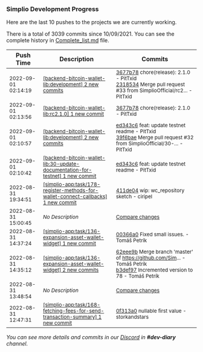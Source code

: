 
### Simplio Development Progress

Here are the last 10 pushes to the projects we are currently working.

There is a total of 3039 commits since 10/09/2021. You can see the complete history in
 [Complete_list.md](Complete_list.md) file.

| Push Time | Description | Commits |
| --- | --- | --- |
| <sub>2022-09-01 02:14:19</sub> | <sub>[[backend-bitcoin-wallet-lib:development] 2 new commits](https://github.com/SimplioOfficial/backend-bitcoin-wallet-lib/compare/39f6bae7c07b...231853415c25)</sub> | <sub>[3677b78](https://github.com/SimplioOfficial/backend-bitcoin-wallet-lib/commit/3677b78159c7096974834961b7245dbc9258fc88) chore(release): 2.1.0 - PitTxid<br>[2318534](https://github.com/SimplioOfficial/backend-bitcoin-wallet-lib/commit/231853415c252fbe4b5efee26afd51f15f3038f2) Merge pull request #33 from SimplioOfficial/rc2... - PitTxid</sub> |
| <sub>2022-09-01 02:13:56</sub> | <sub>[[backend-bitcoin-wallet-lib:rc2\.1\.0] 1 new commit](https://github.com/SimplioOfficial/backend-bitcoin-wallet-lib/commit/3677b78159c7096974834961b7245dbc9258fc88)</sub> | <sub>[3677b78](https://github.com/SimplioOfficial/backend-bitcoin-wallet-lib/commit/3677b78159c7096974834961b7245dbc9258fc88) chore(release): 2.1.0 - PitTxid</sub> |
| <sub>2022-09-01 02:10:57</sub> | <sub>[[backend-bitcoin-wallet-lib:development] 2 new commits](https://github.com/SimplioOfficial/backend-bitcoin-wallet-lib/compare/15ca3c8c1937...39f6bae7c07b)</sub> | <sub>[ed343c6](https://github.com/SimplioOfficial/backend-bitcoin-wallet-lib/commit/ed343c62df1080a5fd44f08dd73ef25745246da3) feat: update testnet readme - PitTxid<br>[39f6bae](https://github.com/SimplioOfficial/backend-bitcoin-wallet-lib/commit/39f6bae7c07bcce31abee37f74d2fae6ac4003d7) Merge pull request #32 from SimplioOfficial/30-... - PitTxid</sub> |
| <sub>2022-09-01 02:10:42</sub> | <sub>[[backend-bitcoin-wallet-lib:30\-update\-documentation\-for\-testnet] 1 new commit](https://github.com/SimplioOfficial/backend-bitcoin-wallet-lib/commit/ed343c62df1080a5fd44f08dd73ef25745246da3)</sub> | <sub>[ed343c6](https://github.com/SimplioOfficial/backend-bitcoin-wallet-lib/commit/ed343c62df1080a5fd44f08dd73ef25745246da3) feat: update testnet readme - PitTxid</sub> |
| <sub>2022-08-31 19:34:51</sub> | <sub>[[simplio-app:task/178\-register\-methods\-for\-wallet\-connect\-callbacks] 1 new commit](https://github.com/SimplioOfficial/simplio-app/commit/411de0475e828b4398e00c08d219a5afd76e8dcb)</sub> | <sub>[411de04](https://github.com/SimplioOfficial/simplio-app/commit/411de0475e828b4398e00c08d219a5afd76e8dcb) wip: wc_repository sketch - ciripel</sub> |
| <sub>2022-08-31 15:00:45</sub> | <sub>_No Description_</sub> | <sub>[Compare changes](https://github.com/SimplioOfficial/simplio-app/compare/00366a0d93fb...f201efd8f5ea)</sub> |
| <sub>2022-08-31 14:37:24</sub> | <sub>[[simplio-app:task/136\-expansion\-asset\-wallet\-widget] 1 new commit](https://github.com/SimplioOfficial/simplio-app/commit/00366a0d93fb282c907c03edb377d0911999f70e)</sub> | <sub>[00366a0](https://github.com/SimplioOfficial/simplio-app/commit/00366a0d93fb282c907c03edb377d0911999f70e) Fixed small issues. - Tomáš Petrík</sub> |
| <sub>2022-08-31 14:35:12</sub> | <sub>[[simplio-app:task/136\-expansion\-asset\-wallet\-widget] 2 new commits](https://github.com/SimplioOfficial/simplio-app/compare/1c4c64f2c240...b3def97efd7b)</sub> | <sub>[62eee9b](https://github.com/SimplioOfficial/simplio-app/commit/62eee9b97a291b0e6d5acb7a38ac7ba1ec8a3b44) Merge branch 'master' of https://github.com/Sim... - Tomáš Petrík<br>[b3def97](https://github.com/SimplioOfficial/simplio-app/commit/b3def97efd7b47e5fde36ded5a1f0c199767981d) Incremented version to 78 - Tomáš Petrík</sub> |
| <sub>2022-08-31 13:48:54</sub> | <sub>_No Description_</sub> | <sub>[Compare changes](https://github.com/SimplioOfficial/simplio-app/compare/ce04ffa52ff9...f92c6f4bcff1)</sub> |
| <sub>2022-08-31 12:47:31</sub> | <sub>[[simplio-app:task/168\-fetching\-fees\-for\-send\-transaction\-summary] 1 new commit](https://github.com/SimplioOfficial/simplio-app/commit/0f313a0ae3feadab9705057437c5731c0e0a4abe)</sub> | <sub>[0f313a0](https://github.com/SimplioOfficial/simplio-app/commit/0f313a0ae3feadab9705057437c5731c0e0a4abe) nullable first value - storkandstars</sub> |

_You can see more details and commits in our [Discord](https://discord.gg/aKhjuwZmdP) in **#dev-diary** channel._
